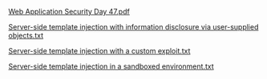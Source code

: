 [Web Application Security Day 47.pdf](https://github.com/fengsujie/Web-Application-Security-Day-47/files/9781927/Web.Application.Security.Day.47.pdf)



[Server-side template injection with information disclosure via user-supplied objects.txt](https://github.com/fengsujie/Web-Application-Security-Day-47/files/9781929/Server-side.template.injection.with.information.disclosure.via.user-supplied.objects.txt)



[Server-side template injection with a custom exploit.txt](https://github.com/fengsujie/Web-Application-Security-Day-47/files/9781930/Server-side.template.injection.with.a.custom.exploit.txt)



[Server-side template injection in a sandboxed environment.txt](https://github.com/fengsujie/Web-Application-Security-Day-47/files/9781934/Server-side.template.injection.in.a.sandboxed.environment.txt)
